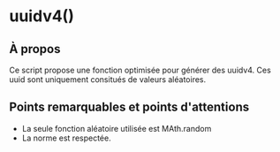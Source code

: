 # uuidv4()

## À propos

Ce script propose une fonction optimisée pour générer des uuidv4.
Ces uuid sont uniquement consitués de valeurs aléatoires.

## Points remarquables et points d'attentions

  - La seule fonction aléatoire utilisée est MAth.random
  - La norme est respectée.

